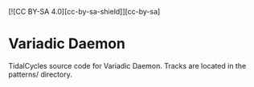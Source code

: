 [![CC BY-SA 4.0][cc-by-sa-shield]][cc-by-sa]
 
# Variadic Daemon

TidalCycles source code for Variadic Daemon. Tracks are located in the patterns/ directory.

